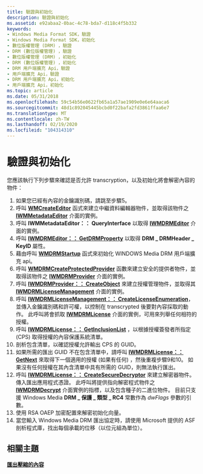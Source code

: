 ```yaml
---
title: 驗證與初始化
description: 驗證與初始化
ms.assetid: e92abaa2-0bac-4c78-bda7-d118c4f5b332
keywords:
- Windows Media Format SDK，驗證
- Windows Media Format SDK，初始化
- 數位版權管理 (DRM) ，驗證
- DRM (數位版權管理) ，驗證
- 數位版權管理 (DRM) ，初始化
- DRM (數位版權管理) ，初始化
- DRM 用戶端擴充 Api，驗證
- 用戶端擴充 Api，驗證
- DRM 用戶端擴充 Api，初始化
- 用戶端擴充 Api，初始化
ms.topic: article
ms.date: 05/31/2018
ms.openlocfilehash: 59c54b56e0622fb65a1a57ae1909e0e6e64aaca6
ms.sourcegitcommit: 48d1c892045445bcbd0f22bafa2fd3861ffaa6e7
ms.translationtype: MT
ms.contentlocale: zh-TW
ms.lasthandoff: 02/19/2020
ms.locfileid: "104314310"
---
```

# <a name="verification-and-initialization"></a>驗證與初始化

您應該執行下列步驟來確認是否允許 transcryption，以及初始化將會解密內容的物件：

1.  如果您已經有內容的金鑰識別碼，請跳至步驟5。
2.  呼叫 [**WMCreateEditor**](/previous-versions/windows/desktop/api/Wmsdkidl/nf-wmsdkidl-wmcreateeditor) 函式來建立中繼資料編輯器物件，並取得該物件之 [**IWMMetadataEditor**](/previous-versions/windows/desktop/api/wmsdkidl/nn-wmsdkidl-iwmmetadataeditor) 介面的實例。
3.  呼叫 **IWMMetadataEditor：： QueryInterface** 以取得 [**IWMDRMEditor**](/previous-versions/windows/desktop/api/wmsdkidl/nn-wmsdkidl-iwmdrmeditor) 介面的實例。
4.  呼叫 [**IWMDRMEditor：： GetDRMProperty**](/previous-versions/windows/desktop/api/Wmsdkidl/nf-wmsdkidl-iwmdrmeditor-getdrmproperty) 以取得 **DRM \_ DRMHeader \_ KeyID** 屬性。
5.  藉由呼叫 [**WMDRMStartup**](wmdrmstartup.md) 函式來初始化 WINDOWS Media DRM 用戶端擴充 api。
6.  呼叫 [**WMDRMCreateProtectedProvider**](wmdrmcreateprotectedprovider.md) 函數來建立安全的提供者物件，並取得該物件之 [**IWMDRMProvider**](iwmdrmprovider.md) 介面的實例。
7.  呼叫 [**IWMDRMProvider：： CreateObject**](iwmdrmprovider-createobject.md) 來建立授權管理物件，並取得其 [**IWMDRMLicenseManagement**](iwmdrmlicensemanagement.md) 介面的實例。
8.  呼叫 [**IWMDRMLicenseManagement：： CreateLicenseEnumeration**](iwmdrmlicensemanagement-createlicenseenumeration.md)，並傳入金鑰識別碼和許可權，以控制在 transcrypted 後要對內容採取的動作。 此呼叫將會抓取 [**IWMDRMLicense**](iwmdrmlicense.md) 介面的實例，可用來列舉任何相符的授權。
9.  呼叫 [**IWMDRMLicense：： GetInclusionList**](iwmdrmlicense-getinclusionlist.md) ，以根據授權簽發者所指定 (CPS) 取得授權的內容保護系統清單。
10. 剖析包含清單，以確認授權允許輸出 CPS 的 GUID。
11. 如果所需的匯出 GUID 不在包含清單中，請呼叫 [**IWMDRMLicense：： GetNext**](iwmdrmlicense-getnext.md) 來取得下一個適用的授權 (如果有任何) ，然後重複步驟9和10。 如果沒有任何授權在其內含清單中具有所需的 GUID，則無法執行匯出。
12. 呼叫 [**IWMDRMLicense：： CreateSecureDecryptor**](iwmdrmlicense-createsecuredecryptor.md) 來建立解密器物件。 傳入匯出應用程式憑證。 此呼叫將提供指向解密程式物件之 [**IWMDRMDecrypt**](iwmdrmdecrypt.md) 介面實例的指標，以及包含種子的二進位物件。 目前只支援 Windows Media **DRM \_ 保護 \_ 類型 \_ RC4** 常數作為 *dwFlags* 參數的引數。
13. 使用 RSA OAEP 加密配置來解密初始化向量。
14. 當您輸入 Windows Media DRM 匯出協定時，請使用 Microsoft 提供的 ASF 剖析程式庫，找出每個承載的位移（以位元組為單位）。

## <a name="related-topics"></a>相關主題

<dl> <dt>

[**匯出壓縮的內容**](exporting-compressed-content.md)
</dt> </dl>

 

 




